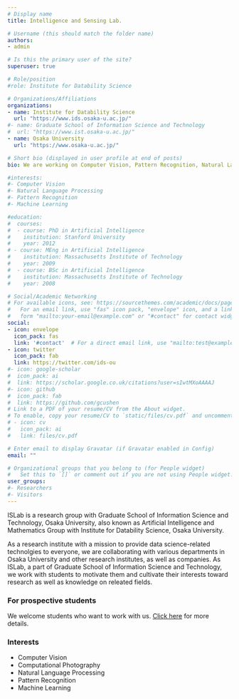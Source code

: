 ```yaml
---
# Display name
title: Intelligence and Sensing Lab.

# Username (this should match the folder name)
authors:
- admin

# Is this the primary user of the site?
superuser: true

# Role/position
#role: Institute for Datability Science

# Organizations/Affiliations
organizations:
- name: Institute for Datability Science
  url: "https://www.ids.osaka-u.ac.jp/"
#- name: Graduate School of Information Science and Technology
#  url: "https://www.ist.osaka-u.ac.jp/"
- name: Osaka University
  url: "https://www.osaka-u.ac.jp/"

# Short bio (displayed in user profile at end of posts)
bio: We are working on Computer Vision, Pattern Recognition, Natural Language Processing, and Machine Learning.

#interests:
#- Computer Vision
#- Natural Language Processing
#- Pattern Recognition
#- Machine Learning

#education:
#  courses:
#  - course: PhD in Artificial Intelligence
#    institution: Stanford University
#    year: 2012
# - course: MEng in Artificial Intelligence
#    institution: Massachusetts Institute of Technology
#    year: 2009
#  - course: BSc in Artificial Intelligence
#    institution: Massachusetts Institute of Technology
#    year: 2008

# Social/Academic Networking
# For available icons, see: https://sourcethemes.com/academic/docs/page-builder/#icons
#   For an email link, use "fas" icon pack, "envelope" icon, and a link in the
#   form "mailto:your-email@example.com" or "#contact" for contact widget.
social:
- icon: envelope
  icon_pack: fas
  link: '#contact'  # For a direct email link, use "mailto:test@example.org".
- icon: twitter
  icon_pack: fab
  link: https://twitter.com/ids-ou
#- icon: google-scholar
#  icon_pack: ai
#  link: https://scholar.google.co.uk/citations?user=sIwtMXoAAAAJ
#- icon: github
#  icon_pack: fab
#  link: https://github.com/gcushen
# Link to a PDF of your resume/CV from the About widget.
# To enable, copy your resume/CV to `static/files/cv.pdf` and uncomment the lines below.
# - icon: cv
#   icon_pack: ai
#   link: files/cv.pdf

# Enter email to display Gravatar (if Gravatar enabled in Config)
email: ""

# Organizational groups that you belong to (for People widget)
#   Set this to `[]` or comment out if you are not using People widget.
user_groups:
#- Researchers
#- Visitors
---
```


ISLab is a research group with Graduate School of Information Science and Technology, Osaka University, also known as Artificial Intelligence and Mathematics Group with Institute for Datability Science, Osaka University.

As a research institute with a mission to provide data science-related technolgies to everyone, we are collaborating with various departments in Osaka University and other research institutes, as well as companies. As ISLab, a part of Graduate School of Information Science and Technology, we work with students to motivate them and cultivate their interests toward research as well as knowledge on releated fields. 

### For prospective students

We welcome students who want to work with us. [Click here](/post/prospective-students/) for more details.

### Interests
- Computer Vision
- Computational Photography
- Natural Language Processing
- Pattern Recognition
- Machine Learning